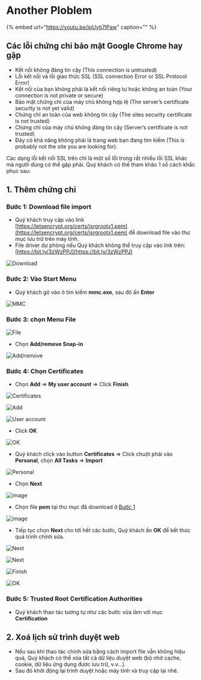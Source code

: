 # Another Ploblem

{% embed url="https://youtu.be/ipUyti7lPaw" caption="" %}

## Các lỗi chứng chỉ bảo mật Google Chrome hay gặp

* Kết nối không đáng tin cậy \(This connection is untrusted\)
* Lỗi kết nối và lỗi giao thức SSL \(SSL connection Error or SSL Protocol Error\)
* Kết nối của bạn không phải là kết nối riêng tư hoặc không an toàn \(Your connection is not private or secure\)
* Bảo mật chứng chỉ của máy chủ không hợp lệ \(The server’s certificate security is not yet valid\)
* Chứng chỉ an toàn của web không tin cậy \(The sites security certificate is not trusted\)
* Chứng chỉ của máy chủ không đáng tin cậy \(Server’s certificate is not trusted\)
* Đây có khả năng không phải là trang web bạn đang tìm kiếm \(This is probably not the site you are looking for\).

Các dạng lỗi kết nối SSL trên chỉ là một số lỗi trong rất nhiều lỗi SSL khác mà người dùng có thể gặp phải. Quý khách có thể tham khảo 1 số cách khắc phục sau:

## 1. Thêm chứng chỉ

### Bước 1: Download file import

* Quý khách truy cập vào link [https://letsencrypt.org/certs/isrgrootx1.pem](https://letsencrypt.org/certs/isrgrootx1.pem) để download file vào thư mục lưu trữ trên máy tính.
* File driver dự phòng nếu Quý khách không thể truy cập vào link trên: [https://bit.ly/3zWzPPJ](https://bit.ly/3zWzPPJ)

![Download](https://user-images.githubusercontent.com/73226975/135574024-02b993c6-03bd-47f9-b3a6-f152fc90584f.png)

### Bước 2: Vào Start Menu

* Quý khách gõ vào ô tìm kiếm **mmc.exe**, sau đó ấn **Enter**

![MMC](https://user-images.githubusercontent.com/73226975/135575282-b8db95c1-9529-4323-941c-1a8946831bf3.png)

### Bước 3: chọn **Menu File**

![File](https://user-images.githubusercontent.com/73226975/135575387-0c5bac89-e754-4413-bdf0-40a424663926.png)

* Chọn **Add/remove Snap-in**

![Add/remove](https://user-images.githubusercontent.com/73226975/135575553-65ead00a-71f6-4007-a1fe-a26b30bed3c7.png)

### Bước 4: Chọn **Certificates**

* Chọn **Add** =&gt; **My user account** =&gt; Click **Finish**

![Certificates](https://user-images.githubusercontent.com/73226975/135575741-f7eb220d-dee4-4943-8aeb-db79188cda3d.png)

![Add](https://user-images.githubusercontent.com/73226975/135575845-5b2314e1-b7a2-45d6-91bc-36a54c364e9b.png)

![User account](https://user-images.githubusercontent.com/73226975/135575741-f7eb220d-dee4-4943-8aeb-db79188cda3d.png)

* Click **OK**

![OK](https://user-images.githubusercontent.com/73226975/135575993-cc16a3e9-ee02-4213-b68e-89a92183a9f3.png)

* Quý khách click vào button **Certificates** =&gt; Click chuột phải vào **Personal**, chọn **All Tasks** =&gt; **Import**

![Personal](https://user-images.githubusercontent.com/73226975/135576291-47947ff4-77fb-4a15-aa64-daa654213ca8.png)

* Chọn **Next**

![image](https://user-images.githubusercontent.com/73226975/135578126-8480484a-99b8-4319-be76-cdf6ac9d72d3.png)

* Chọn file **pem** tại thư mục đã download ở [Bước 1](https://hd.gobiz.vn/q-and-a/ssl#buoc-1-download-file-import)

![image](https://user-images.githubusercontent.com/73226975/135578288-84653059-e35d-4472-9a92-6aad86565f7e.png)

* Tiếp tục chọn **Next** cho tới hết các bước, Quý khách ấn **OK** để kết thúc quá trình chỉnh sửa.

![Next](https://user-images.githubusercontent.com/73226975/135578312-4b5614da-fdec-43c0-bd89-e457828456f5.png)

![Next](https://user-images.githubusercontent.com/73226975/135578431-56d78ccc-aa38-4758-b90f-d781d5eadebc.png)

![Finish](https://user-images.githubusercontent.com/73226975/135583095-f13f380d-13da-4e38-ab75-c0b7a0de0cf9.png)

![OK](https://user-images.githubusercontent.com/73226975/135582876-c5d712b0-c819-4c01-9b0c-0b4414fb148c.png)

### Bước 5: Trusted Root Certification Authorities

* Quý khách thao tác tương tự như các bước vừa làm với mục **Certification**

## 2. Xoá lịch sử trình duyệt web

* Nếu sau khi thao tác chỉnh sửa bằng cách import file vẫn không hiệu quả, Quý khách có thể xóa tất cả dữ liệu duyệt web \(bộ nhớ cache, cookie, dữ liệu ứng dụng được lưu trữ, v.v…\).
* Sau đó khởi động lại trình duyệt hoặc máy tính và truy cập lại nhé.

